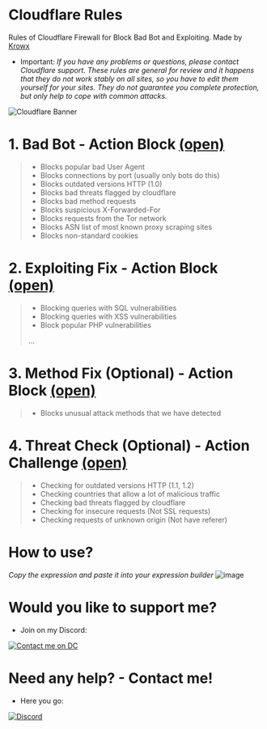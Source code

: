 # Cloudflare Rules
Rules of Cloudflare Firewall for Block Bad Bot and Exploiting. Made by [Krowx](https://krowx.xyz/)

* Important: *If you have any problems or questions, please contact Cloudflare support. These rules are general for review and it happens that they do not work stably on all sites, so you have to edit them yourself for your sites. They do not guarantee you complete protection, but only help to cope with common attacks.*

![Cloudflare Banner](https://imgs.search.brave.com/vMssRmSQL8CxVIYYu6fluUEdgYemos7Kx5djNyAncas/rs:fit:860:0:0:0/g:ce/aHR0cHM6Ly9ib290/ZmxhcmUuY29tL3dw/LWNvbnRlbnQvdXBs/b2Fkcy8yMDIzLzAz/L0Nsb3VkZmxhcmUt/TG9nby5wbmc)

# 1. Bad Bot - Action Block [(open)](Bad%20Bot%20-%20Block.txt)
> * Blocks popular bad User Agent
> * Blocks connections by port (usually only bots do this)
> * Blocks outdated versions HTTP (1.0)
> * Blocks bad threats flagged by cloudflare
> * Blocks bad method requests
> * Blocks suspicious X-Forwarded-For
> * Blocks requests from the Tor network
> * Blocks ASN list of most known proxy scraping sites
> * Blocks non-standard cookies

# 2. Exploiting Fix - Action Block [(open)](Exploiting%20Fix%20-%20Block.txt)
> * Blocking queries with SQL vulnerabilities
> * Blocking queries with XSS vulnerabilities
> * Block popular PHP vulnerabilities
> 
> ...

# 3. Method Fix (Optional) - Action Block [(open)](Method%20Fix%20-%20Block.txt)
> * Blocks unusual attack methods that we have detected

# 4. Threat Check (Optional) - Action Challenge [(open)](Threat%20Check%20-%20Challenge.txt)
> * Checking for outdated versions HTTP (1.1, 1.2)
> * Checking countries that allow a lot of malicious traffic
> * Checking bad threats flagged by cloudflare
> * Checking for insecure requests (Not SSL requests)
> * Checking requests of unknown origin (Not have referer)

# How to use?
*Copy the expression and paste it into your expression builder*
![image](https://user-images.githubusercontent.com/55624740/161973398-05e74f0c-f72c-4c71-afa4-46987801f3c8.png)

# Would you like to support me?
* Join on my Discord:
> 
[![Contact me on DC](https://img.shields.io/badge/Discord-000000?style=for-the-badge&logo=discord&logoColor=6A0DAD)](https://discord.com/invite/crimelifecl/) 

# Need any help? - Contact me!
* Here you go:
> 
[![Discord](https://img.shields.io/badge/Discord-000000?style=for-the-badge&logo=discord&logoColor=6A0DAD)](https://discord.com/users/1103038390481465434)  

